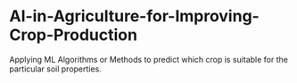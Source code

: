# AI-in-Agriculture-for-Improving-Crop-Production
Applying ML Algorithms or Methods to predict which crop is suitable for the particular soil properties.
